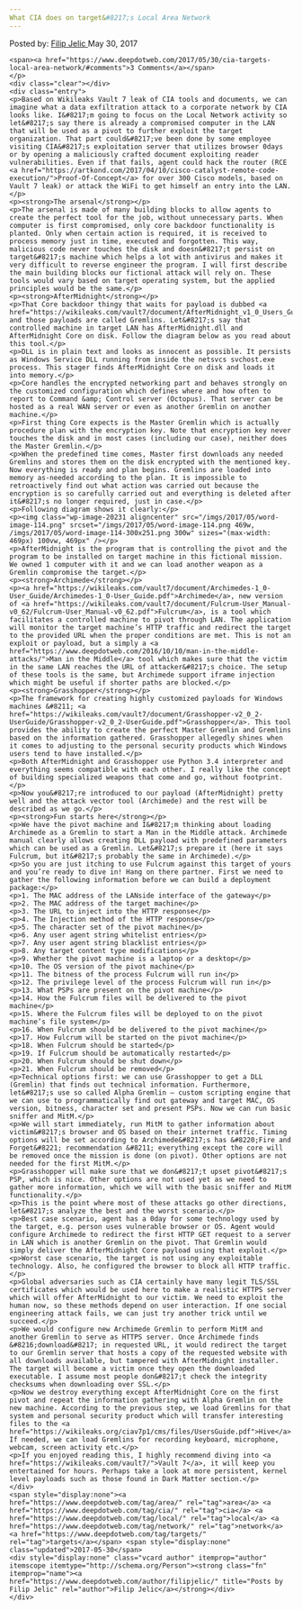 ```yaml
---
What CIA does on target&#8217;s Local Area Network
---
```

<article class="post-listing post-20225 post type-post status-publish format-standard has-post-thumbnail hentry  tag-area tag-cia tag-local tag-network tag-targets">
    <div class="post-inner">
        <span>Posted by: <a href="https://www.deepdotweb.com/author/filipjelic/" title="">Filip Jelic </a></span>
    <span>May 30, 2017</span>
    
    <span><a href="https://www.deepdotweb.com/2017/05/30/cia-targets-local-area-network/#comments">3 Comments</a></span>
    </p>
    <div class="clear"></div>
    <div class="entry">
    <p>Based on Wikileaks Vault 7 leak of CIA tools and documents, we can imagine what a data exfiltration attack to a corporate network by CIA looks like. I&#8217;m going to focus on the Local Network activity so let&#8217;s say there is already a compromised computer in the LAN that will be used as a pivot to further exploit the target organization. That part could&#8217;ve been done by some employee visiting CIA&#8217;s exploitation server that utilizes browser 0days or by opening a maliciously crafted document exploiting reader vulnerabilities. Even if that fails, agent could hack the router (RCE <a href="https://artkond.com/2017/04/10/cisco-catalyst-remote-code-execution/">Proof-Of-Concept</a> for over 300 Cisco models, based on Vault 7 leak) or attack the WiFi to get himself an entry into the LAN.</p>
    <p><strong>The arsenal</strong></p>
    <p>The arsenal is made of many building blocks to allow agents to create the perfect tool for the job, without unnecessary parts. When computer is first compromised, only core backdoor functionality is planted. Only when certain action is required, it is received to process memory just in time, executed and forgotten. This way, malicious code never touches the disk and doesn&#8217;t persist on target&#8217;s machine which helps a lot with antivirus and makes it very difficult to reverse engineer the program. I will first describe the main building blocks our fictional attack will rely on. These tools would vary based on target operating system, but the applied principles would be the same.</p>
    <p><strong>AfterMidnight</strong></p>
    <p>That Core backdoor thingy that waits for payload is dubbed <a href="https://wikileaks.com/vault7/document/AfterMidnight_v1_0_Users_Guide/AfterMidnight_v1_0_Users_Guide.pdf">AfterMidnight</a> and those payloads are called Gremlins. Let&#8217;s say that controlled machine in target LAN has AfterMidnight.dll and AfterMidnight Core on disk. Follow the diagram below as you read about this tool.</p>
    <p>DLL is in plain text and looks as innocent as possible. It persists as Windows Service DLL running from inside the netsvcs svchost.exe process. This stager finds AfterMidnight Core on disk and loads it into memory.</p>
    <p>Core handles the encrypted networking part and behaves strongly on the customized configuration which defines where and how often to report to Command &amp; Control server (Octopus). That server can be hosted as a real WAN server or even as another Gremlin on another machine.</p>
    <p>First thing Core expects is the Master Gremlin which is actually procedure plan with the encryption key. Note that encryption key never touches the disk and in most cases (including our case), neither does the Master Gremlin.</p>
    <p>When the predefined time comes, Master first downloads any needed Gremlins and stores them on the disk encrypted with the mentioned key. Now everything is ready and plan begins. Gremlins are loaded into memory as-needed according to the plan. It is impossible to retroactively find out what action was carried out because the encryption is so carefully carried out and everything is deleted after it&#8217;s no longer required, just in case.</p>
    <p>Following diagram shows it clearly:</p>
    <p><img class="wp-image-20231 aligncenter" src="/imgs/2017/05/word-image-114.png" srcset="/imgs/2017/05/word-image-114.png 469w, /imgs/2017/05/word-image-114-300x251.png 300w" sizes="(max-width: 469px) 100vw, 469px" /></p>
    <p>AfterMidnight is the program that is controlling the pivot and the program to be installed on target machine in this fictional mission. We owned 1 computer with it and we can load another weapon as a Gremlin compromise the target.</p>
    <p><strong>Archimede</strong></p>
    <p><a href="https://wikileaks.com/vault7/document/Archimedes-1_0-User_Guide/Archimedes-1_0-User_Guide.pdf">Archimede</a>, new version of <a href="https://wikileaks.com/vault7/document/Fulcrum-User_Manual-v0_62/Fulcrum-User_Manual-v0_62.pdf">Fulcrum</a>, is a tool which facilitates a controlled machine to pivot through LAN. The application will monitor the target machine’s HTTP traffic and redirect the target to the provided URL when the proper conditions are met. This is not an exploit or payload, but a simply a <a href="https://www.deepdotweb.com/2016/10/10/man-in-the-middle-attacks/">Man in the Middle</a> tool which makes sure that the victim in the same LAN reaches the URL of attacker&#8217;s choice. The setup of these tools is the same, but Archimede support iframe injection which might be useful if shorter paths are blocked.</p>
    <p><strong>Grasshopper</strong></p>
    <p>The framework for creating highly customized payloads for Windows machines &#8211; <a href="https://wikileaks.com/vault7/document/Grasshopper-v2_0_2-UserGuide/Grasshopper-v2_0_2-UserGuide.pdf">Grasshopper</a>. This tool provides the ability to create the perfect Master Gremlin and Gremlins based on the information gathered. Grasshopper allegedly shines when it comes to adjusting to the personal security products which Windows users tend to have installed.</p>
    <p>Both AfterMidnight and Grasshopper use Python 3.4 interpreter and everything seems compatible with each other. I really like the concept of building specialized weapons that come and go, without footprint.</p>
    <p>Now you&#8217;re introduced to our payload (AfterMidnight) pretty well and the attack vector tool (Archimede) and the rest will be described as we go.</p>
    <p><strong>Fun starts here</strong></p>
    <p>We have the pivot machine and I&#8217;m thinking about loading Archimede as a Gremlin to start a Man in the Middle attack. Archimede manual clearly allows creating DLL payload with predefined parameters which can be used as a Gremlin. Let&#8217;s prepare it (here it says Fulcrum, but it&#8217;s probably the same in Archimede).</p>
    <p>So you are just itching to use Fulcrum against this target of yours and you’re ready to dive in! Hang on there partner. First we need to gather the following information before we can build a deployment package:</p>
    <p>1. The MAC address of the LAN­side interface of the gateway</p>
    <p>2. The MAC address of the target machine</p>
    <p>3. The URL to inject into the HTTP response</p>
    <p>4. The Injection method of the HTTP response</p>
    <p>5. The character set of the pivot machine</p>
    <p>6. Any user agent string whitelist entries</p>
    <p>7. Any user agent string blacklist entries</p>
    <p>8. Any target content type modifications</p>
    <p>9. Whether the pivot machine is a laptop or a desktop</p>
    <p>10. The OS version of the pivot machine</p>
    <p>11. The bitness of the process Fulcrum will run in</p>
    <p>12. The privilege level of the process Fulcrum will run in</p>
    <p>13. What PSPs are present on the pivot machine</p>
    <p>14. How the Fulcrum files will be delivered to the pivot machine</p>
    <p>15. Where the Fulcrum files will be deployed to on the pivot machine’s file system</p>
    <p>16. When Fulcrum should be delivered to the pivot machine</p>
    <p>17. How Fulcrum will be started on the pivot machine</p>
    <p>18. When Fulcrum should be started</p>
    <p>19. If Fulcrum should be automatically restarted</p>
    <p>20. When Fulcrum should be shut down</p>
    <p>21. When Fulcrum should be removed</p>
    <p>Technical options first: we can use Grasshopper to get a DLL (Gremlin) that finds out technical information. Furthermore, let&#8217;s use so called Alpha Gremlin – custom scripting engine that we can use to programmatically find out gateway and target MAC, OS version, bitness, character set and present PSPs. Now we can run basic sniffer and MitM.</p>
    <p>We will start immediately, run MitM to gather information about victim&#8217;s browser and OS based on their internet traffic. Timing options will be set according to Archimede&#8217;s has &#8220;Fire and Forget&#8221; recommendation &#8211; everything except the core will be removed once the mission is done (on pivot). Other options are not needed for the first MitM.</p>
    <p>Grasshopper will make sure that we don&#8217;t upset pivot&#8217;s PSP, which is nice. Other options are not used yet as we need to gather more information, which we will with the basic sniffer and MitM functionality.</p>
    <p>This is the point where most of these attacks go other directions, let&#8217;s analyze the best and the worst scenario.</p>
    <p>Best case scenario, agent has a 0day for some technology used by the target, e.g. person uses vulnerable browser or OS. Agent would configure Archimede to redirect the first HTTP GET request to a server in LAN which is another Gremlin on the pivot. That Gremlin would simply deliver the AfterMidnight Core payload using that exploit.</p>
    <p>Worst case scenario, the target is not using any exploitable technology. Also, he configured the browser to block all HTTP traffic.</p>
    <p>Global adversaries such as CIA certainly have many legit TLS/SSL certificates which would be used here to make a realistic HTTPS server which will offer AfterMidnight to our victim. We need to exploit the human now, so these methods depend on user interaction. If one social engineering attack fails, we can just try another trick until we succeed.</p>
    <p>We would configure new Archimede Gremlin to perform MitM and another Gremlin to serve as HTTPS server. Once Archimede finds &#8216;download&#8217; in requested URL, it would redirect the target to our Gremlin server that hosts a copy of the requested website with all downloads available, but tampered with AfterMidnight installer. The target will become a victim once they open the downloaded executable. I assume most people don&#8217;t check the integrity checksums when downloading over SSL.</p>
    <p>Now we destroy everything except AfterMidnight Core on the first pivot and repeat the information gathering with Alpha Gremlin on the new machine. According to the previous step, we load Gremlins for that system and personal security product which will transfer interesting files to the <a href="https://wikileaks.org/ciav7p1/cms/files/UsersGuide.pdf">Hive</a>. If needed, we can load Gremlins for recording keyboard, microphone, webcam, screen activity etc.</p>
    <p>If you enjoyed reading this, I highly recommend diving into <a href="https://wikileaks.com/vault7/">Vault 7</a>, it will keep you entertained for hours. Perhaps take a look at more persistent, kernel level payloads such as those found in Dark Matter section.</p>
    </div>
    <span style="display:none"><a href="https://www.deepdotweb.com/tag/area/" rel="tag">area</a> <a href="https://www.deepdotweb.com/tag/cia/" rel="tag">cia</a> <a href="https://www.deepdotweb.com/tag/local/" rel="tag">local</a> <a href="https://www.deepdotweb.com/tag/network/" rel="tag">network</a> <a href="https://www.deepdotweb.com/tag/targets/" rel="tag">targets</a></span> <span style="display:none" class="updated">2017-05-30</span>
    <div style="display:none" class="vcard author" itemprop="author" itemscope itemtype="http://schema.org/Person"><strong class="fn" itemprop="name"><a href="https://www.deepdotweb.com/author/filipjelic/" title="Posts by Filip Jelic" rel="author">Filip Jelic</a></strong></div>
    </div>
</article>

